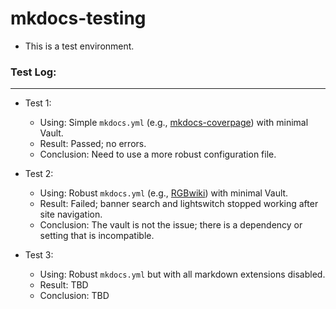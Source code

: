 # mkdocs-testing
- This is a test environment.

### Test Log:
---

- Test 1:
    - Using: Simple `mkdocs.yml` (e.g., [mkdocs-coverpage](https://github.com/tylerdotrar/mkdocs-coverpage)) with minimal Vault.
    - Result: Passed; no errors.
    - Conclusion: Need to use a more robust configuration file.
 
- Test 2:
    - Using: Robust `mkdocs.yml` (e.g., [RGBwiki](https://github.com/tylerdotrar/mkdocs-coverpage)) with minimal Vault.
    - Result: Failed; banner search and lightswitch stopped working after site navigation.
    - Conclusion: The vault is not the issue; there is a dependency or setting that is incompatible.
    
- Test 3:
    - Using: Robust `mkdocs.yml` but with all markdown extensions disabled.
    - Result: TBD
    - Conclusion: TBD
